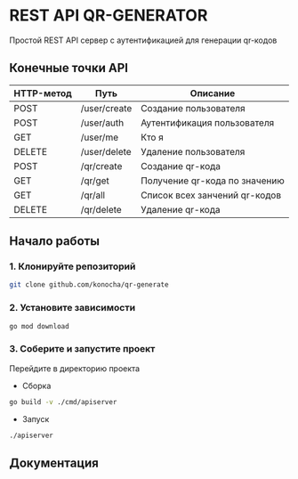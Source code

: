 # REST API QR-GENERATOR
Простой REST API сервер с аутентификацией для генерации qr-кодов 
## Конечные точки API
|HTTP-метод|Путь        |Описание                     |
|----------|------------|-----------------------------|
|POST      |/user/create|Создание пользователя        |
|POST      |/user/auth  |Аутентификация пользователя  |
|GET       |/user/me    |Кто я                        |
|DELETE    |/user/delete|Удаление пользователя        |
|POST      |/qr/create  |Создание qr-кода             |
|GET       |/qr/get     |Получение qr-кода по значению|
|GET       |/qr/all     |Список всех занчений qr-кодов|
|DELETE    |/qr/delete  |Удаление qr-кода             |
## Начало работы
### 1. Клонируйте репозиторий
``` bash
git clone github.com/konocha/qr-generate
```
### 2. Установите зависимости
``` bash
go mod download
```
### 3. Cоберите и запустите проект
Перейдите в директорию проекта  
* Сборка
``` bash
go build -v ./cmd/apiserver
```
* Запуск
``` bash
./apiserver
```
## Документация